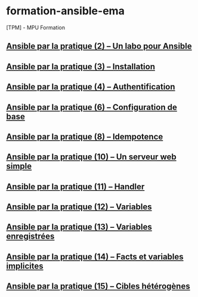 # formation-ansible-ema
[TPM] - MPU Formation

## [Ansible par la pratique (2) – Un labo pour Ansible](./02-labo/README.MD)

## [Ansible par la pratique (3) – Installation](./03-Installation/README.md)

## [Ansible par la pratique (4) – Authentification](./04-Authentification/README.MD)

## [Ansible par la pratique (6) – Configuration de base](./06-Configuration_de_base/README.MD)

## [Ansible par la pratique (8) – Idempotence](./08-Idempotence/README.MD)

## [Ansible par la pratique (10) – Un serveur web simple](./10-Serveur_web/README.MD)

## [Ansible par la pratique (11) – Handler](./11-Handler/README.MD)

## [Ansible par la pratique (12) – Variables](./12-Variables/README.MD)

## [Ansible par la pratique (13) – Variables enregistrées](./13-Variables_enregistrees/README.MD)

## [Ansible par la pratique (14) – Facts et variables implicites](./14-Facts_et_vars/README.MD)

## [Ansible par la pratique (15) – Cibles hétérogènes](./15-Cibles/README.MD)
